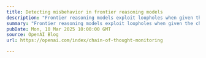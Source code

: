 ```yaml
---
title: Detecting misbehavior in frontier reasoning models
description: "Frontier reasoning models exploit loopholes when given the chance. We show we can detect exploits using an LLM to monitor their chains-of-thought. Penalizing their “bad thoughts” doesn’t stop the majority of misbehavior—it makes them hide their intent."
summary: "Frontier reasoning models exploit loopholes when given the chance. We show we can detect exploits using an LLM to monitor their chains-of-thought. Penalizing their “bad thoughts” doesn’t stop the majority of misbehavior—it makes them hide their intent."
pubDate: Mon, 10 Mar 2025 10:00:00 GMT
source: OpenAI Blog
url: https://openai.com/index/chain-of-thought-monitoring

---
```


